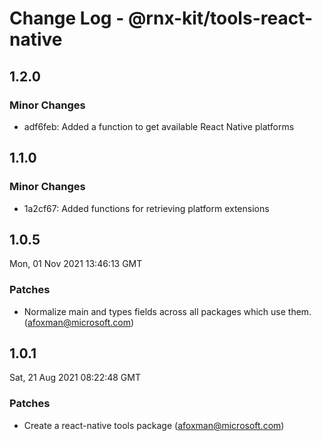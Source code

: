 # Change Log - @rnx-kit/tools-react-native

## 1.2.0

### Minor Changes

- adf6feb: Added a function to get available React Native platforms

## 1.1.0

### Minor Changes

- 1a2cf67: Added functions for retrieving platform extensions

## 1.0.5

Mon, 01 Nov 2021 13:46:13 GMT

### Patches

- Normalize main and types fields across all packages which use them. (afoxman@microsoft.com)

## 1.0.1

Sat, 21 Aug 2021 08:22:48 GMT

### Patches

- Create a react-native tools package (afoxman@microsoft.com)
